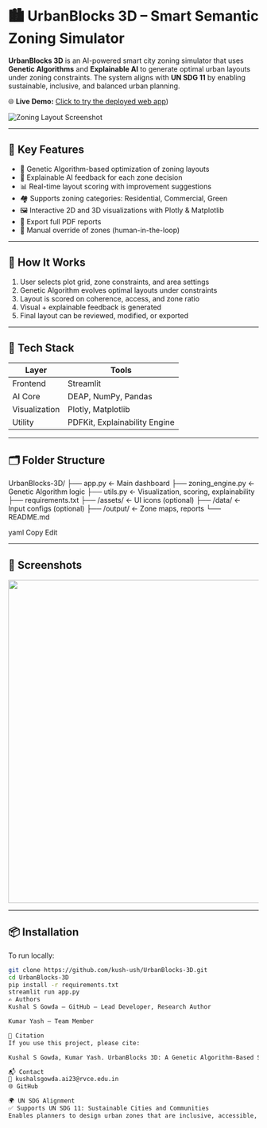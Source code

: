 # 🏙️ UrbanBlocks 3D – Smart Semantic Zoning Simulator

**UrbanBlocks 3D** is an AI-powered smart city zoning simulator that uses **Genetic Algorithms** and **Explainable AI** to generate optimal urban layouts under zoning constraints. The system aligns with **UN SDG 11** by enabling sustainable, inclusive, and balanced urban planning.

🌐 **Live Demo:** [Click to try the deployed web app](https://urbanblocks-3d.streamlit.app/))

![Zoning Layout Screenshot](output/zoning_map.png)

---

## 🚀 Key Features

- 🧬 Genetic Algorithm-based optimization of zoning layouts  
- 🧠 Explainable AI feedback for each zone decision  
- 📊 Real-time layout scoring with improvement suggestions  
- 🏘️ Supports zoning categories: Residential, Commercial, Green  
- 🖼️ Interactive 2D and 3D visualizations with Plotly & Matplotlib  
- 📝 Export full PDF reports  
- 🧩 Manual override of zones (human-in-the-loop)  

---

## 🧠 How It Works

1. User selects plot grid, zone constraints, and area settings  
2. Genetic Algorithm evolves optimal layouts under constraints  
3. Layout is scored on coherence, access, and zone ratio  
4. Visual + explainable feedback is generated  
5. Final layout can be reviewed, modified, or exported  

---

## 🧰 Tech Stack

| Layer        | Tools                          |
|--------------|--------------------------------|
| Frontend     | Streamlit                      |
| AI Core      | DEAP, NumPy, Pandas            |
| Visualization| Plotly, Matplotlib             |
| Utility      | PDFKit, Explainability Engine  |

---

## 🗂️ Folder Structure

UrbanBlocks-3D/
├── app.py ← Main dashboard
├── zoning_engine.py ← Genetic Algorithm logic
├── utils.py ← Visualization, scoring, explainability
├── requirements.txt
├── /assets/ ← UI icons (optional)
├── /data/ ← Input configs (optional)
├── /output/ ← Zone maps, reports
└── README.md

yaml
Copy
Edit

---

## 📸 Screenshots

<img src="output/zoning_map.png" width="650"/>

---

## 📦 Installation

To run locally:

```bash
git clone https://github.com/kush-ush/UrbanBlocks-3D.git
cd UrbanBlocks-3D
pip install -r requirements.txt
streamlit run app.py
✍️ Authors
Kushal S Gowda – GitHub – Lead Developer, Research Author

Kumar Yash – Team Member

📝 Citation
If you use this project, please cite:

Kushal S Gowda, Kumar Yash. UrbanBlocks 3D: A Genetic Algorithm-Based Semantic Zoning System for Smart City Planning, 2025. (Under Review – IEEE)

📬 Contact
📧 kushalsgowda.ai23@rvce.edu.in
🌐 GitHub

🌍 UN SDG Alignment
✅ Supports UN SDG 11: Sustainable Cities and Communities
Enables planners to design urban zones that are inclusive, accessible, and environmentally balanced.


